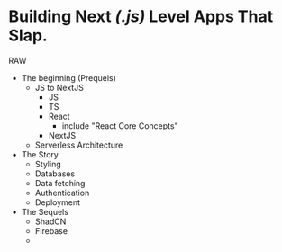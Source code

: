 # Building Next _(.js)_ Level Apps That **Slap.**

RAW
- The beginning (Prequels)
	- JS to NextJS
		- JS
		- TS
		- React
			- include "React Core Concepts"
		- NextJS
	- Serverless Architecture
- The Story
	- Styling
	- Databases
	- Data fetching
	- Authentication
	- Deployment
- The Sequels
	- ShadCN
	- Firebase
	- 

